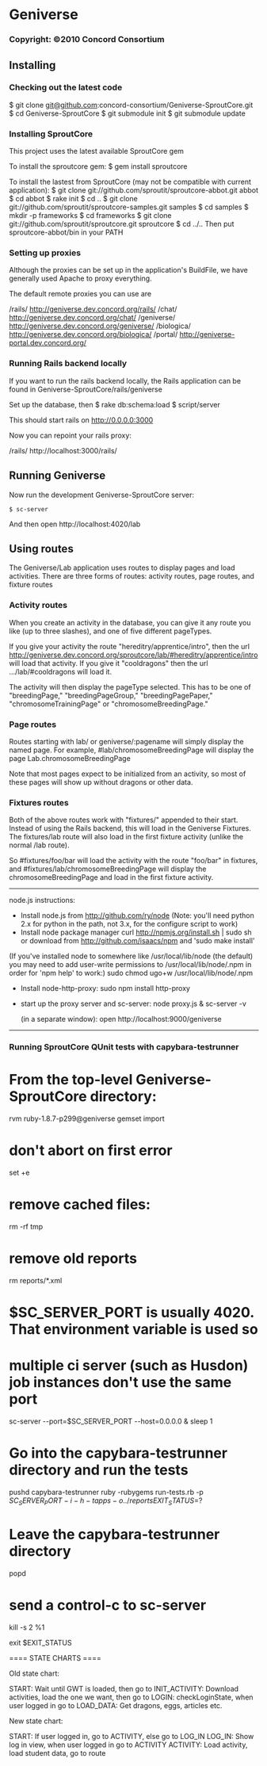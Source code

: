 # Geniverse
### Copyright: ©2010 Concord Consortium

## Installing

### Checking out the latest code

 $ git clone git@github.com:concord-consortium/Geniverse-SproutCore.git
 $ cd Geniverse-SproutCore
 $ git submodule init
 $ git submodule update

### Installing SproutCore

This project uses the latest available SproutCore gem 

To install the sproutcore gem:
  $ gem install sproutcore
  
To install the lastest from SproutCore (may not be compatible with current application):
	$ git clone git://github.com/sproutit/sproutcore-abbot.git abbot
	$ cd abbot
	$ rake init
	$ cd ..
	$ git clone git://github.com/sproutit/sproutcore-samples.git samples
	$ cd samples
	$ mkdir -p frameworks
	$ cd frameworks
	$ git clone git://github.com/sproutit/sproutcore.git sproutcore
	$ cd ../..
Then put sproutcore-abbot/bin in your PATH 

### Setting up proxies

Although the proxies can be set up in the application's BuildFile, we have generally used Apache to proxy everything.

The default remote proxies you can use are

  /rails/ http://geniverse.dev.concord.org/rails/
  /chat/ http://geniverse.dev.concord.org/chat/
  /geniverse/ http://geniverse.dev.concord.org/geniverse/
  /biologica/ http://geniverse.dev.concord.org/biologica/
  /portal/ http://geniverse-portal.dev.concord.org/
  
### Running Rails backend locally

If you want to run the rails backend locally, the Rails application can be found in Geniverse-SproutCore/rails/geniverse

Set up the database, then
 $ rake db:schema:load
 $ script/server

This should start rails on http://0.0.0.0:3000

Now you can repoint your rails proxy:

   /rails/ http://localhost:3000/rails/
   
## Running Geniverse

Now run the development Geniverse-SproutCore server:

	$ sc-server
  
And then open http://localhost:4020/lab

## Using routes

The Geniverse/Lab application uses routes to display pages and load activities. There are three forms of routes: activity routes, page routes, and fixture routes

### Activity routes

When you create an activity in the database, you can give it any route you like (up to three slashes), and one of five different pageTypes.

If you give your activity the route "hereditry/apprentice/intro", then the url http://geniverse.dev.concord.org/sproutcore/lab/#hereditry/apprentice/intro will load that activity. If you give it "cooldragons" then the url .../lab/#cooldragons will load it.

The activity will then display the pageType selected. This has to be one of "breedingPage," "breedingPageGroup," "breedingPagePaper," "chromosomeTrainingPage" or "chromosomeBreedingPage."

### Page routes

Routes starting with lab/ or geniverse/:pagename will simply display the named page. For example, #lab/chromosomeBreedingPage will display the page Lab.chromosomeBreedingPage

Note that most pages expect to be initialized from an activity, so most of these pages will show up without dragons or other data.

### Fixtures routes

Both of the above routes work with "fixtures/" appended to their start. Instead of using the Rails backend, this will load in the Geniverse Fixtures. The fixtures/lab route will also load in the first fixture activity (unlike the normal /lab route).

So #fixtures/foo/bar will load the activity with the route "foo/bar" in fixtures, and #fixtures/lab/chromosomeBreedingPage will display the chromosomeBreedingPage and load in the first fixture activity.



---



node.js instructions:

* Install node.js from http://github.com/ry/node
  (Note: you'll need python 2.x for python in the path, not 3.x, for the configure script to work)
* Install node package manager 
  curl http://npmjs.org/install.sh | sudo sh
  or
  download from http://github.com/isaacs/npm and 'sudo make install'

(If you've installed node to somewhere like /usr/local/lib/node (the default) you may need to add user-write permissions to /usr/local/lib/node/.npm in order for 'npm help' to work:)
  sudo chmod ugo+w /usr/local/lib/node/.npm

* Install node-http-proxy: 
    sudo npm install http-proxy

* start up the proxy server and sc-server:
  node proxy.js &
  sc-server -v
  
  (in a separate window):
  open http://localhost:9000/geniverse

---

### Running SproutCore QUnit tests with capybara-testrunner ###
# From the top-level Geniverse-SproutCore directory:
rvm ruby-1.8.7-p299@geniverse gemset import

# don't abort on first error
set +e

# remove cached files:
rm -rf tmp

# remove old reports
rm reports/*.xml

# $SC_SERVER_PORT is usually 4020. That environment variable is used so 
# multiple ci server (such as Husdon) job instances don't use the same port
sc-server --port=$SC_SERVER_PORT --host=0.0.0.0 &
sleep 1

# Go into the capybara-testrunner directory and run the tests
pushd capybara-testrunner
ruby -rubygems run-tests.rb -p $SC_SERVER_PORT -i -h -t apps -o ../reports
EXIT_STATUS=$?

# Leave the capybara-testrunner directory
popd

# send a control-c to sc-server
kill -s 2 %1

exit $EXIT_STATUS


==== STATE CHARTS ====

Old state chart:

  START: Wait until GWT is loaded, then go to
  INIT_ACTIVITY: Download activities, load the one we want, then go to
  LOGIN: checkLoginState, when user logged in go to
  LOAD_DATA: Get dragons, eggs, articles etc.

New state chart:

  START: If user logged in, go to ACTIVITY, else go to LOG_IN
  LOG_IN: Show log in view, when user logged in go to ACTIVITY
  ACTIVITY: Load activity, load student data, go to route